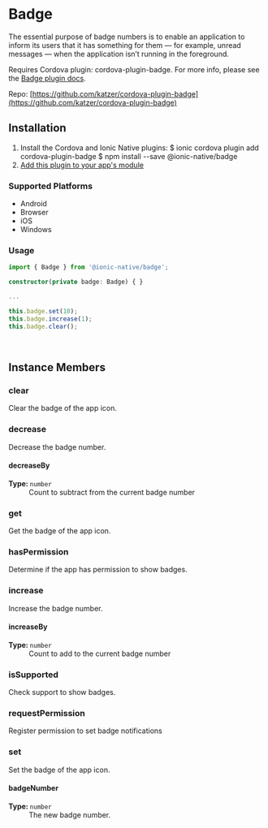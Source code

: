 # Badge 


The essential purpose of badge numbers is to enable an application to inform its users that it has something for them — for example, unread messages — when the application isn’t running in the foreground.

Requires Cordova plugin: cordova-plugin-badge. For more info, please see the [Badge plugin docs](https://github.com/katzer/cordova-plugin-badge).


Repo: [https://github.com/katzer/cordova-plugin-badge](https://github.com/katzer/cordova-plugin-badge)



## Installation 

<ol>
<li>Install the Cordova and Ionic Native plugins:
<code-block language="shell">$ ionic cordova plugin add cordova-plugin-badge
$ npm install --save @ionic-native/badge
</code-block>
</li>
<li><a href="/docs/native/#Add_Plugins_to_Your_App_Module">Add this plugin to your app's module</a></li>
</ol>



### Supported Platforms

* Android
* Browser
* iOS
* Windows




### Usage


```typescript
import { Badge } from '@ionic-native/badge';

constructor(private badge: Badge) { }

...

this.badge.set(10);
this.badge.increase(1);
this.badge.clear();
```




<p><br></p>

## Instance Members

### clear

Clear the badge of the app icon.

### decrease

Decrease the badge number.

<dl>
<dt><h4>decreaseBy</h4><strong>Type: </strong><code>number</code></dt>
<dd>Count to subtract from the current badge number</dd>
</dl>

### get

Get the badge of the app icon.

### hasPermission

Determine if the app has permission to show badges.

### increase

Increase the badge number.

<dl>
<dt><h4>increaseBy</h4><strong>Type: </strong><code>number</code></dt>
<dd>Count to add to the current badge number</dd>
</dl>

### isSupported

Check support to show badges.

### requestPermission

Register permission to set badge notifications

### set

Set the badge of the app icon.

<dl>
<dt><h4>badgeNumber</h4><strong>Type: </strong><code>number</code></dt>
<dd>The new badge number.</dd>
</dl>

<p><br></p>

